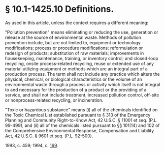 # § 10.1-1425.10 Definitions.

<p>As used in this article, unless the context requires a different meaning:</p><p>"Pollution prevention" means eliminating or reducing the use, generation or release at the source of environmental waste. Methods of pollution prevention include, but are not limited to, equipment or technology modifications; process or procedure modifications; reformulation or redesign of products; substitution of raw materials; improvements in housekeeping, maintenance, training, or inventory control; and closed-loop recycling, onsite process-related recycling, reuse or extended use of any material utilizing equipment or methods which are an integral part of a production process. The term shall not include any practice which alters the physical, chemical, or biological characteristics or the volume of an environmental waste through a process or activity which itself is not integral to and necessary for the production of a product or the providing of a service, and shall not include treatment, increased pollution control, off-site or nonprocess-related recycling, or incineration.</p><p>"Toxic or hazardous substance" means (i) all of the chemicals identified on the Toxic Chemical List established pursuant to § 313 of the Emergency Planning and Community Right-to-Know Act, 42 U.S.C. § 11001 et seq. (P.L. 99-499), and (ii) all of the chemicals listed pursuant to §§ 101(14) and 102 of the Comprehensive Environmental Response, Compensation and Liability Act, 42 U.S.C. § 9601 et seq. (P.L. 92-500).</p><p>1993, c. 459; 1994, c. <a href='http://lis.virginia.gov/cgi-bin/legp604.exe?941+ful+CHAP0169'>169</a>.</p>